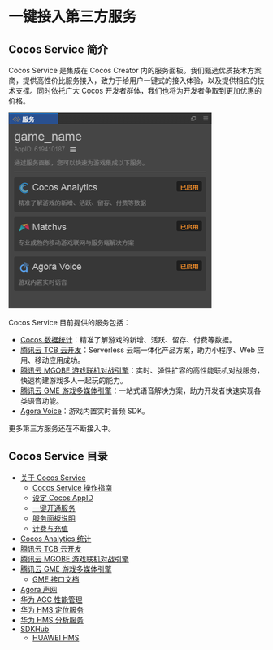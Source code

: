 # 一键接入第三方服务

## Cocos Service 简介

Cocos Service 是集成在 Cocos Creator 内的服务面板。我们甄选优质技术方案商，提供高性价比服务接入，致力于给用户一键式的接入体验，以及提供相应的技术支撑。同时依托广大 Cocos 开发者群体，我们也将为开发者争取到更加优惠的价格。

![](image/service.png)

Cocos Service 目前提供的服务包括：

- [Cocos 数据统计](https://www.cocos.com/analytics/)：精准了解游戏的新增、活跃、留存、付费等数据。
- [腾讯云 TCB 云开发](https://cloud.tencent.com/product/tcb)：Serverless 云端一体化产品方案，助力小程序、Web 应用、移动应用成功。
- [腾讯云 MGOBE 游戏联机对战引擎](https://cloud.tencent.com/product/mgobe)：实时、弹性扩容的高性能联机对战服务，快速构建游戏多人一起玩的能力。
- [腾讯云 GME 游戏多媒体引擎](https://cloud.tencent.com/product/gme)：一站式语音解决方案，助力开发者快速实现各类语音功能。
- [Agora Voice](https://www.agora.io/cn/)：游戏内置实时音频 SDK。

更多第三方服务还在不断接入中。

## Cocos Service 目录

- [关于 Cocos Service](about-cocos-service.md)
    - [Cocos Service 操作指南](user-guide.md)
    - [设定 Cocos AppID](setting-cocos-appid.md)
    - [一键开通服务](oneclick-provisioning.md)
    - [服务面板说明](about-service-panel.md)
    - [计费与充值](billing-and-charge.md)
- [Cocos Analytics 统计](cocos-analytics.md)
- [腾讯云 TCB 云开发](tcb.md)
- [腾讯云 MGOBE 游戏联机对战引擎](mgobe.md)
- [腾讯云 GME 游戏多媒体引擎](gme.md)
    - [GME 接口文档](gme-api-docs.md)
- [Agora 声网](agora.md)
- [华为 AGC 性能管理](agc-apm.md)
- [华为 HMS 定位服务](hms-location.md)
- [华为 HMS 分析服务](hms-analytics.md)
- [SDKHub](sdkhub.md)
    - [HUAWEI HMS](sdkhub-plugins/sdkhub-hms.md)

